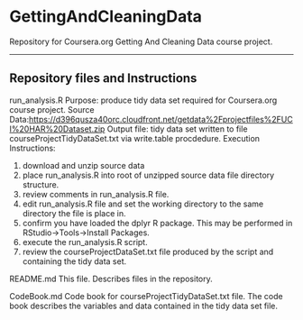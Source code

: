# GettingAndCleaningData
Repository for Coursera.org Getting And Cleaning Data course project.

--------------------------------
Repository files and Instructions
--------------------------------

run_analysis.R
Purpose: produce tidy data set required for Coursera.org course project.
Source Data:https://d396qusza40orc.cloudfront.net/getdata%2Fprojectfiles%2FUCI%20HAR%20Dataset.zip
Output file: tidy data set written to file courseProjectTidyDataSet.txt via write.table procdedure.
Execution Instructions:
1. download and unzip source data
2. place run_analysis.R into root of unzipped source data file directory structure.
3. review comments in run_analysis.R file.
4. edit run_analysis.R file and set the working directory to the same directory the file is place in.
5. confirm you have loaded the dplyr R package.  This may be performed in RStudio->Tools->Install Packages.
6. execute the run_analysis.R script.
7. review the courseProjectDataSet.txt file produced by the script and containing the tidy data set.

README.md
This file.  Describes files in the repository.

CodeBook.md
Code book for courseProjectTidyDataSet.txt file.  The code book describes the variables and data contained in the tidy data set file.
